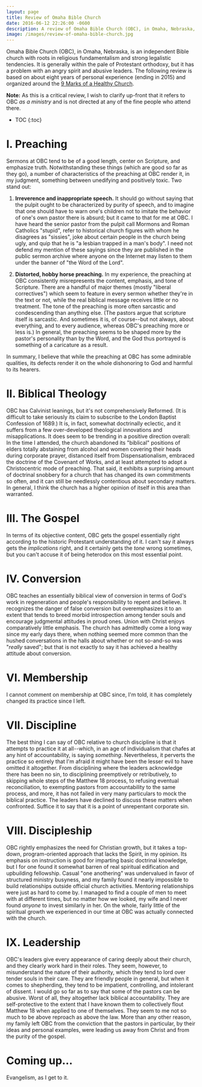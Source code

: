 ```yaml
---
layout: page
title: Review of Omaha Bible Church
date: 2016-06-12 22:26:00 -0600
description: A review of Omaha Bible Church (OBC), in Omaha, Nebraska, based on about eight years of personal experience (ending in 2015) and organized around the 9 Marks of a Healthy Church.
image: /images/review-of-omaha-bible-church.jpg
---
```


Omaha Bible Church (OBC), in Omaha, Nebraska, is an independent Bible church with roots in religious fundamentalism and strong legalistic tendencies. It is generally within the pale of Protestant orthodoxy, but it has a problem with an angry spirit and abusive leaders. The following review is based on about eight years of personal experience (ending in 2015) and organized around the [9 Marks of a Healthy Church](https://9marks.org/about/).

**Note:** As this is a critical review, I wish to clarify up-front that it refers to OBC _as a ministry_ and is not directed at any of the fine people who attend there.

* TOC
{:toc}

# I. Preaching

Sermons at OBC tend to be of a good length, center on Scripture, and emphasize truth. Notwithstanding these things (which are good so far as they go), a number of characteristics of the preaching at OBC render it, in my judgment, something between unedifying and positively toxic. Two stand out:

1. **Irreverence and inappropriate speech.** It should go without saying that the pulpit ought to be characterized by purity of speech, and to imagine that one should have to warn one's children not to imitate the behavior of one's own pastor there is absurd; but it came to that for me at OBC. I have heard the senior pastor from the pulpit call Mormons and Roman Catholics "stupid", refer to historical church figures with whom he disagrees as "sissies", joke about certain people in the church being ugly, and quip that he is "a lesbian trapped in a man's body". I need not defend my mention of these sayings since they are published in the public sermon archive where anyone on the Internet may listen to them under the banner of "the Word of the Lord".

1. **Distorted, hobby horse preaching.** In my experience, the preaching at OBC consistently misrepresents the content, emphasis, and tone of Scripture. There are a handful of major themes (mostly "liberal correctives") which seem to feature in every sermon whether they're in the text or not, while the real biblical message receives little or no treatment. The tone of the preaching is more often sarcastic and condescending than anything else. (The pastors argue that scripture itself is sarcastic. And sometimes it is, of course--but not always, about everything, and to every audience, whereas OBC's preaching more or less is.) In general, the preaching seems to be shaped more by the pastor's personality than by the Word, and the God thus portrayed is something of a caricature as a result.

In summary, I believe that while the preaching at OBC has some admirable qualities, its defects render it on the whole dishonoring to God and harmful to its hearers.

# II. Biblical Theology

OBC has Calvinist leanings, but it's not comprehensively Reformed. (It is difficult to take seriously its claim to subscribe to the London Baptist Confession of 1689.) It is, in fact, somewhat doctrinally eclectic, and it suffers from a few over-developed theological innovations and misapplications. It does seem to be trending in a positive direction overall: In the time I attended, the church abandoned its "biblical" positions of elders totally abstaining from alcohol and women covering their heads during corporate prayer, distanced itself from Dispensationalism, embraced the doctrine of the Covenant of Works, and at least attempted to adopt a Christocentric mode of preaching. That said, it exhibits a surprising amount of doctrinal snobbery for a church that has changed its own commitments so often, and it can still be needlessly contentious about secondary matters. In general, I think the church has a higher opinion of itself in this area than warranted.

# III. The Gospel

In terms of its objective content, OBC gets the gospel essentially right according to the historic Protestant understanding of it. I can't say it always gets the _implications_ right, and it certainly gets the _tone_ wrong sometimes, but you can't accuse it of being heterodox on this most essential point.

# IV. Conversion

OBC teaches an essentially biblical view of conversion in terms of God's work in regeneration and people's responsibility to repent and believe. It recognizes the danger of false conversion but overemphasizes it to an extent that tends to breed morbid introspection among tender souls and encourage judgmental attitudes in proud ones. Union with Christ enjoys comparatively little emphasis. The church has admittedly come a long way since my early days there, when nothing seemed more common than the hushed conversations in the halls about whether or not so-and-so was "_really_ saved"; but that is not exactly to say it has achieved a healthy attitude about conversion.

# VI. Membership

I cannot comment on membership at OBC since, I'm told, it has completely changed its practice since I left.

# VII. Discipline

The best thing I can say of OBC relative to church discipline is that it attempts to practice it at all--which, in an age of individualism that chafes at any hint of accountability, is saying _something_. Nevertheless, it perverts the practice so entirely that I'm afraid it might have been the lesser evil to have omitted it altogether. From disciplining where the leaders acknowledge there has been no sin, to disciplining preemptively or retributively, to skipping whole steps of the Matthew 18 process, to refusing eventual reconciliation, to exempting pastors from accountability to the same process, and more, it has not failed in very many particulars to mock the biblical practice. The leaders have declined to discuss these matters when confronted. Suffice it to say that it is a point of unrepentant corporate sin.

# VIII. Discipleship

OBC rightly emphasizes the need for Christian growth, but it takes a top-down, program-oriented approach that lacks the Spirit, in my opinion. Its emphasis on instruction is good for imparting basic doctrinal knowledge, but I for one found it somewhat barren of real spiritual edification and upbuilding fellowship. Casual "one anothering" was undervalued in favor of structured ministry busyness, and my family found it nearly impossible to build relationships outside official church activities. Mentoring relationships were just as hard to come by. I managed to find a couple of men to meet with at different times, but no matter how we looked, my wife and I never found _anyone_ to invest similarly in her. On the whole, fairly little of the spiritual growth we experienced in our time at OBC was actually connected with the church.

# IX. Leadership

OBC's leaders give every appearance of caring deeply about their church, and they clearly work hard in their roles. They seem, however, to misunderstand the nature of their authority, which they tend to lord over tender souls in their care. They are friendly people in general, but when it comes to shepherding, they tend to be impatient, controlling, and intolerant of dissent. I would go so far as to say that some of the pastors can be abusive. Worst of all, they altogether lack biblical accountability. They are self-protective to the extent that I have known them to collectively flout Matthew 18 when applied to one of themselves. They seem to me not so much to be above reproach as above the law. More than any other reason, my family left OBC from the conviction that the pastors in particular, by their ideas and personal examples, were leading us away from Christ and from the purity of the gospel.

# Coming up…

Evangelism, as I get to it.
